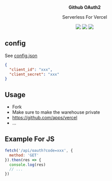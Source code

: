 
<p align="center">
  <p align="center">
    <b>Github OAuth2</b>
  </p>
  <p align="center">Serverless For Vercel</p>

  <p align="center">
    <img src="https://img.shields.io/github/go-mod/go-version/xjh22222228/github-oauth2" />
    <img src="https://img.shields.io/github/v/release/xjh22222228/github-oauth2" />
    <img src="https://img.shields.io/github/license/xjh22222228/github-oauth2" />
  </p>
</p>


## config
See [config.json](api/config.json)

```json
{
  "client_id": "xxx",
  "client_secret": "xxx"
}
```


## Usage
- Fork
- Make sure to make the warehouse private
- https://github.com/apps/vercel
- ...



## Example For JS
```js
fetch('/api/oauth?code=xxx', {
  method: 'GET'
}).then(res => {
  console.log(res)
  // ...
})
```
